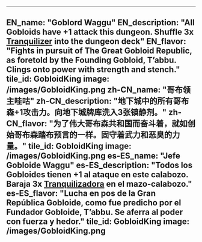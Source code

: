 ---

EN_name: "Goblord Waggu"
EN_description: "All Gobloids have +1 attack this dungeon.  Shuffle 3x <a href = '../items#Tranquilizer'>Tranquilizer</a> into the dungeon deck"
EN_flavor: "Fights in pursuit of The Great Gobloid Republic, as foretold by the Founding Gobloid, T’abbu. Clings onto power with strength and stench."
tile_id: GobloidKing
image: /images/GobloidKing.png
zh-CN_name: "哥布领主哇咕"
zh-CN_description: "地下城中的所有哥布森+1攻击力。向地下城牌库洗入3张镇静剂。"
zh-CN_flavor: "为了伟大哥布森共和国而奋斗着，就如创始哥布森踏布预言的一样。固守着武力和恶臭的力量。"
tile_id: GobloidKing
image: /images/GobloidKing.png
es-ES_name: "Jefe Gobloide Waggu"
es-ES_description: "Todos los Gobloides tienen +1 al ataque en este calabozo. Baraja 3x <a href = '../items#Tranquilizer'>Tranquilizadora</a> en el mazo-calabozo."
es-ES_flavor: "Lucha en pos de la Gran República Gobloide, como fue predicho por el Fundador Gobloide, T’abbu. Se aferra al poder con fuerza y hedor."
tile_id: GobloidKing
image: /images/GobloidKing.png
---